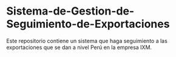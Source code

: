 # Sistema-de-Gestion-de-Seguimiento-de-Exportaciones
Este repositorio contiene un sistema que haga seguimiento a las exportaciones que se dan a nivel Perú en la empresa IXM.
